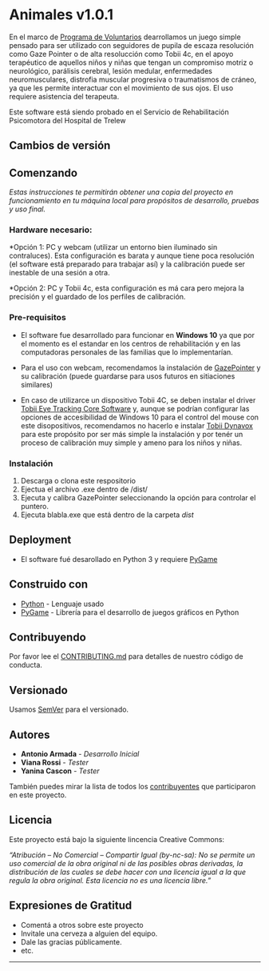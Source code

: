 # Animales v1.0.1

En el marco de [Programa de Voluntarios](http:/ciencia.chubut.gov.ar/programa-de-voluntarios/) dearrollamos un juego simple pensado para ser utilizado con seguidores de pupila de escaza resolución como Gaze Pointer o de alta resolucción como Tobii 4c, en el apoyo terapéutico de aquellos niños y niñas que tengan un compromiso motriz o neurológico, parálisis cerebral, lesión medular, enfermedades neuromusculares, distrofia muscular progresiva o traumatismos de cráneo, ya que les permite interactuar con el movimiento de sus ojos. El uso requiere asistencia del terapeuta.

Este software está siendo probado en el Servicio de Rehabilitación Psicomotora del Hospital de Trelew

## Cambios de versión

## Comenzando 

_Estas instrucciones te permitirán obtener una copia del proyecto en funcionamiento en tu máquina local para propósitos de desarrollo, pruebas y uso final._


### Hardware necesario:

*Opción 1: PC y webcam (utilizar un entorno bien iluminado sin contraluces). Esta configuración es barata y aunque tiene poca resolución (el software está preparado para trabajar así) y la calibración puede ser inestable de una sesión a otra.

*Opción 2: PC y Tobii 4c, esta configuración es má cara pero mejora la precisión y el guardado de los perfiles de calibración.


### Pre-requisitos

* El software fue desarrollado para funcionar en **Windows 10** ya que por el momento es el estandar en los centros de rehabilitación y en las computadoras personales de las familias que lo implementarían. 

* Para el uso con webcam, recomendamos la instalación de [GazePointer](https://sourceforge.net/projects/gazepointer/) y su calibración (puede guardarse para usos futuros en sitiaciones similares)


* En caso de utilizarce un dispositivo Tobii 4C, se deben instalar el driver [Tobii Eye Tracking Core Software](https://gaming.tobii.com/getstarted/) y, aunque se podrían configurar las opciones de accesibilidad de Windows 10 para el control del mouse con este disopositivos, recomendamos no hacerlo e instalar [Tobii Dynavox](https://www.tobiidynavox.com/es/software-apps/recursos-gratuitos/gaze-point-software/) para este propósito por ser más simple la instalación y por tenér un proceso de calibración muy simple y ameno para los niños y niñas.



### Instalación 

1. Descarga o clona este respositorio 
2. Ejectua el archivo .exe dentro de /dist/
3. Ejecuta y calibra GazePointer seleccionando la opción para controlar el puntero.
4. Ejecuta blabla.exe que está dentro de la carpeta _dist_


## Deployment

* El software fué desarollado en Python 3 y requiere [PyGame](https://www.pygame.org/wiki/GettingStarted)

## Construido con 

* [Python](https://www.python.org/download/releases/3.0/) - Lenguaje usado
* [PyGame](https://www.pygame.org/wiki/GettingStarted) - Librería para el desarrollo de juegos gráficos en Python

## Contribuyendo 

Por favor lee el [CONTRIBUTING.md](https://github.com/antonioarmada/BlaBla/blob/master/CONTRIBUTING.md) para detalles de nuestro código de conducta.


## Versionado 

Usamos [SemVer](https://semver.org/lang/es/) para el versionado. 

## Autores 

* **Antonio Armada** - _Desarrollo Inicial_
* **Viana Rossi** - _Tester_
* **Yanina Cascon** - _Tester_

También puedes mirar la lista de todos los [contribuyentes](https://github.com/your/project/contributors) que participaron en este proyecto. 

## Licencia 

Este proyecto está bajo la siguiente lincencia Creative Commons:

_“Atribución – No Comercial – Compartir Igual (by-nc-sa): No se permite un uso comercial de la obra original ni de las posibles obras derivadas, la distribución de las cuales se debe hacer con una licencia igual a la que regula la obra original. Esta licencia no es una licencia libre.”_


## Expresiones de Gratitud 

* Comentá a otros sobre este proyecto 
* Invitale una cerveza a alguien del equipo. 
* Dale las gracias públicamente.
* etc.



---


